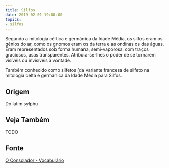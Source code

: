 ```yaml
---
title: Silfos
date: 2019-02-01 19:00:00
topics:
- silfos
---
```


Segundo a mitologia céltica e germânica da Idade Média, os silfos eram os gênios
do ar, como os gnomos eram os da terra e as ondinas os das águas. Eram
representados sob forma humana, semi-vaporosa, com traços graciosos, asas
transparentes. Atribuia-se-lhes o poder de se tornarem visíveis ou invisíveis à
vontade.

Também conhecido como silfetos [da variante francesa de silfeto na mitologia celta e
germânica da Idade Média para Silfos.

## Origem
Do latim sylphu

## Veja Também
TODO

## Fonte
[O Consolador - Vocabulário](http://www.oconsolador.com.br/linkfixo/vocabulario/principal.html)
